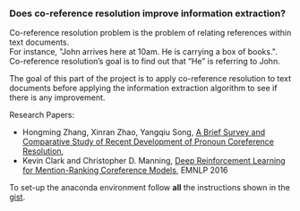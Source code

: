 ### Does co-reference resolution improve information extraction?

Co-reference resolution problem is the problem of relating references within text documents.     
For instance, "John arrives here at 10am. He is carrying a box of books.". Co-reference resolution’s goal is to find out that “He” is referring to John.

The goal of this part of the project is to apply co-reference resolution to text documents before applying the information extraction algorithm to see if there is any improvement. 

Research Papers:     
- Hongming Zhang, Xinran Zhao, Yangqiu Song, [A Brief Survey and Comparative Study of Recent Development of Pronoun Coreference Resolution](https://arxiv.org/abs/2009.12721v1),     
- Kevin Clark and Christopher D. Manning, [Deep Reinforcement Learning for Mention-Ranking Coreference Models](https://cs.stanford.edu/people/kevclark/resources/clark-manning-emnlp2016-deep.pdf), EMNLP 2016



To set-up the anaconda environment follow __all__ the instructions shown in the [gist](https://gist.github.com/luisegarduno/a8d9fb39bb2749b316442a0b34d24357).
